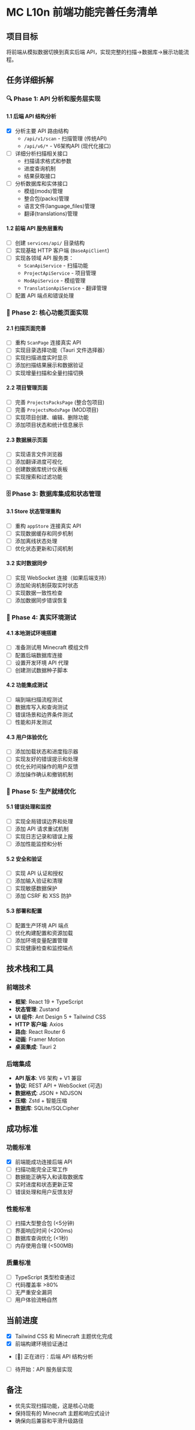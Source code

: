 # MC L10n 前端功能完善任务清单

## 项目目标
将前端从模拟数据切换到真实后端 API，实现完整的扫描→数据库→展示功能流程。

## 任务详细拆解

### 🔍 Phase 1: API 分析和服务层实现

#### 1.1 后端 API 结构分析
- [x] 分析主要 API 路由结构
  - `/api/v1/scan` - 扫描管理 (传统API)
  - `/api/v6/*` - V6架构API (现代化接口)
- [ ] 详细分析扫描相关接口
  - 扫描请求格式和参数
  - 进度查询机制
  - 结果获取接口
- [ ] 分析数据库和实体接口
  - 模组(mods)管理
  - 整合包(packs)管理
  - 语言文件(language_files)管理
  - 翻译(translations)管理

#### 1.2 前端 API 服务层重构
- [ ] 创建 `services/api/` 目录结构
- [ ] 实现基础 HTTP 客户端 (`BaseApiClient`)
- [ ] 实现各领域 API 服务类：
  - `ScanApiService` - 扫描功能
  - `ProjectApiService` - 项目管理
  - `ModApiService` - 模组管理
  - `TranslationApiService` - 翻译管理
- [ ] 配置 API 端点和错误处理

### 🎯 Phase 2: 核心功能页面实现

#### 2.1 扫描页面完善
- [ ] 重构 `ScanPage` 连接真实 API
- [ ] 实现目录选择功能（Tauri 文件选择器）
- [ ] 实现扫描进度实时显示
- [ ] 添加扫描结果展示和数据验证
- [ ] 实现增量扫描和全量扫描切换

#### 2.2 项目管理页面
- [ ] 完善 `ProjectsPacksPage` (整合包项目)
- [ ] 完善 `ProjectsModsPage` (MOD项目)
- [ ] 实现项目创建、编辑、删除功能
- [ ] 添加项目状态和统计信息展示

#### 2.3 数据展示页面
- [ ] 实现语言文件浏览器
- [ ] 添加翻译进度可视化
- [ ] 创建数据库统计仪表板
- [ ] 实现搜索和过滤功能

### 🗄️ Phase 3: 数据库集成和状态管理

#### 3.1 Store 状态管理重构
- [ ] 重构 `appStore` 连接真实 API
- [ ] 实现数据缓存和同步机制
- [ ] 添加离线状态处理
- [ ] 优化状态更新和订阅机制

#### 3.2 实时数据同步
- [ ] 实现 WebSocket 连接（如果后端支持）
- [ ] 添加轮询机制获取实时状态
- [ ] 实现数据一致性检查
- [ ] 添加数据同步错误恢复

### 🧪 Phase 4: 真实环境测试

#### 4.1 本地测试环境搭建
- [ ] 准备测试用 Minecraft 模组文件
- [ ] 配置后端数据库连接
- [ ] 设置开发环境 API 代理
- [ ] 创建测试数据种子脚本

#### 4.2 功能集成测试
- [ ] 端到端扫描流程测试
- [ ] 数据库写入和查询测试
- [ ] 错误场景和边界条件测试
- [ ] 性能和并发测试

#### 4.3 用户体验优化
- [ ] 添加加载状态和进度指示器
- [ ] 实现友好的错误提示和处理
- [ ] 优化长时间操作的用户反馈
- [ ] 添加操作确认和撤销机制

### 🔧 Phase 5: 生产就绪优化

#### 5.1 错误处理和监控
- [ ] 实现全局错误边界和处理
- [ ] 添加 API 请求重试机制
- [ ] 实现日志记录和错误上报
- [ ] 添加性能监控和分析

#### 5.2 安全和验证
- [ ] 实现 API 认证和授权
- [ ] 添加输入验证和清理
- [ ] 实现敏感数据保护
- [ ] 添加 CSRF 和 XSS 防护

#### 5.3 部署和配置
- [ ] 配置生产环境 API 端点
- [ ] 优化构建配置和资源加载
- [ ] 添加环境变量配置管理
- [ ] 实现健康检查和监控端点

## 技术栈和工具

### 前端技术
- **框架**: React 19 + TypeScript
- **状态管理**: Zustand
- **UI 组件**: Ant Design 5 + Tailwind CSS
- **HTTP 客户端**: Axios
- **路由**: React Router 6
- **动画**: Framer Motion
- **桌面集成**: Tauri 2

### 后端集成
- **API 版本**: V6 架构 + V1 兼容
- **协议**: REST API + WebSocket (可选)
- **数据格式**: JSON + NDJSON
- **压缩**: Zstd + 智能压缩
- **数据库**: SQLite/SQLCipher

## 成功标准

### 功能标准
- [x] 前端能成功连接后端 API
- [ ] 扫描功能完全正常工作
- [ ] 数据能正确写入和读取数据库
- [ ] 实时进度和状态更新正常
- [ ] 错误处理和用户反馈友好

### 性能标准
- [ ] 扫描大型整合包 (<5分钟)
- [ ] 界面响应时间 (<200ms)
- [ ] 数据库查询优化 (<1秒)
- [ ] 内存使用合理 (<500MB)

### 质量标准
- [ ] TypeScript 类型检查通过
- [ ] 代码覆盖率 >80%
- [ ] 无严重安全漏洞
- [ ] 用户体验流畅自然

## 当前进度
- [x] Tailwind CSS 和 Minecraft 主题优化完成
- [x] 前端构建环境验证通过
- [🔄] 正在进行：后端 API 结构分析
- [ ] 待开始：API 服务层实现

## 备注
- 优先实现扫描功能，这是核心功能
- 保持现有的 Minecraft 主题和响应式设计
- 确保向后兼容和平滑升级路径